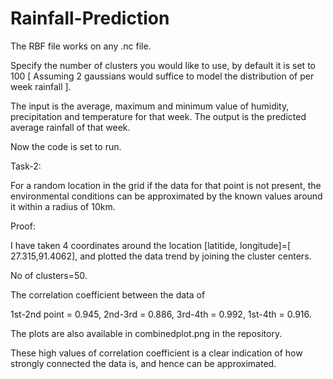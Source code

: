 # Rainfall-Prediction
The RBF file works on any .nc file.

Specify the number of clusters you would like to use, by default it is set to 100 [ Assuming 2 gaussians would suffice to model the distribution of per week rainfall ].

The input is the average, maximum and minimum value of humidity, precipitation and temperature for that week. The output is the predicted average rainfall of that week.

Now the code is set to run.

Task-2:

For a random location in the grid if the data for that point is not present, the environmental conditions can be approximated by the known values around it within a radius of 10km.

Proof:

I have taken 4 coordinates around the location [latitide, longitude]=[ 27.315,91.4062], and plotted the data trend by joining the cluster centers.

No of clusters=50.

The correlation coefficient between the data of

1st-2nd point = 0.945, 2nd-3rd = 0.886, 3rd-4th = 0.992, 1st-4th = 0.916.

The plots are also available in combinedplot.png in the repository.

These high values of correlation coefficient is a clear indication of how strongly connected the data is, and hence can be approximated.
